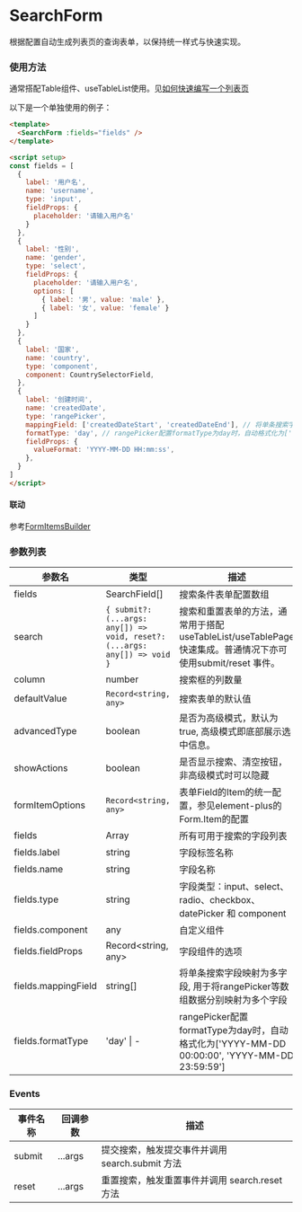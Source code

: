 # SearchForm
根据配置自动生成列表页的查询表单，以保持统一样式与快速实现。

<demo src="./demos/demo1.vue" />
<demo src="./demos/demo1.vue" :props="{ column: 4, advancedType: false, formItemOptions: {
  labelCol: { style: { width: '80px' }, labelAlign: 'right' },
} }" />

### 使用方法
通常搭配Table组件、useTableList使用。见[如何快速编写一个列表页](/docs/LIST_PAGE.md)

以下是一个单独使用的例子：
```html
<template>
  <SearchForm :fields="fields" />
</template>

<script setup>
const fields = [
  {
    label: '用户名',
    name: 'username',
    type: 'input',
    fieldProps: {
      placeholder: '请输入用户名'
    }
  },
  {
    label: '性别',
    name: 'gender',
    type: 'select',
    fieldProps: {
      placeholder: '请输入用户名',
      options: [
        { label: '男', value: 'male' },
        { label: '女', value: 'female' }
      ]
    }
  },
  {
    label: '国家',
    name: 'country',
    type: 'component',
    component: CountrySelectorField,
  },
  {
    label: '创建时间',
    name: 'createdDate',
    type: 'rangePicker',
    mappingField: ['createdDateStart', 'createdDateEnd'], // 将单条搜索字段映射为多字段
    formatType: 'day', // rangePicker配置formatType为day时，自动格式化为['YYYY-MM-DD 00:00:00', 'YYYY-MM-DD 23:59:59']
    fieldProps: {
      valueFormat: 'YYYY-MM-DD HH:mm:ss',
    },
  }
]
</script>
```

#### 联动
参考[FormItemsBuilder](../FormItemsBuilder/README.md)

### 参数列表
| 参数名 | 类型 | 描述 |
| --- | --- | --- |
| fields | SearchField[] | 搜索条件表单配置数组 |
| search | `{ submit?: (...args: any[]) => void, reset?: (...args: any[]) => void }` | 搜索和重置表单的方法，通常用于搭配useTableList/useTablePage快速集成。普通情况下亦可使用submit/reset 事件。 |
| column | number | 搜索框的列数量 |
| defaultValue | `Record<string, any>` | 搜索表单的默认值 |
| advancedType | boolean | 是否为高级模式，默认为true, 高级模式即底部展示选中信息。 |
| showActions | boolean | 是否显示搜索、清空按钮，非高级模式时可以隐藏 |
| formItemOptions | `Record<string, any>` | 表单Field的Item的统一配置，参见element-plus的Form.Item的配置 |
| fields | Array | 所有可用于搜索的字段列表 |
| fields.label | string | 字段标签名称 |
| fields.name | string | 字段名称 |
| fields.type | string | 字段类型：input、select、radio、checkbox、datePicker 和 component |
| fields.component | any | 自定义组件 |
| fields.fieldProps | Record<string, any> | 字段组件的选项 |
| fields.mappingField | string[] | 将单条搜索字段映射为多字段, 用于将rangePicker等数组数据分别映射为多个字段 |
| fields.formatType | 'day' \| - | rangePicker配置formatType为day时，自动格式化为['YYYY-MM-DD 00:00:00', 'YYYY-MM-DD 23:59:59'] |

### Events

| 事件名称          | 回调参数 | 描述                                   |
|-------------------|----------|----------------------------------------|
| submit      | ...args  | 提交搜索，触发提交事件并调用 search.submit 方法 |
| reset       | ...args  | 重置搜索，触发重置事件并调用 search.reset 方法 |
